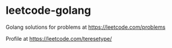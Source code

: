 # leetcode-golang

Golang solutions for problems at https://leetcode.com/problems

Profile at https://leetcode.com/teresetype/